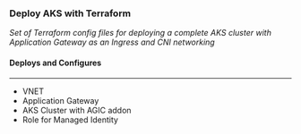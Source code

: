 ### Deploy AKS with Terraform

*Set of Terraform config files for deploying a complete AKS cluster with Application Gateway as an Ingress and CNI networking*


#### Deploys and Configures
___
- VNET
- Application Gateway
- AKS Cluster with AGIC addon
- Role for Managed Identity

